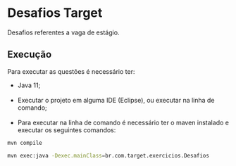 # Desafios Target

Desafios referentes a vaga de estágio.

## Execução

Para executar as questões é necessário ter:
- Java 11;
<br><br>
- Executar o projeto em alguma IDE (Eclipse), ou executar na linha de comando;
<br><br>
- Para executar na linha de comando é necessário ter o maven instalado e executar os seguintes comandos:

```bash
mvn compile
```

```bash
mvn exec:java -Dexec.mainClass=br.com.target.exercicios.Desafios
```
